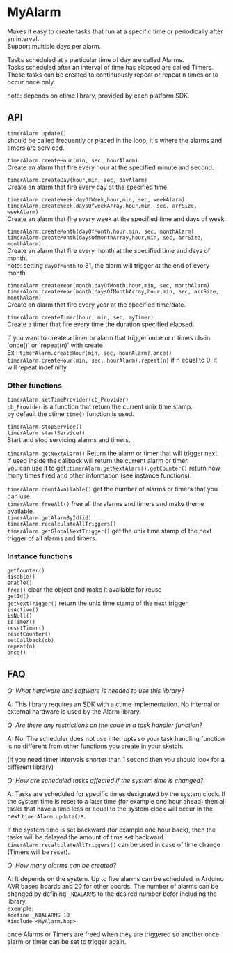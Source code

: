 # MyAlarm

Makes it easy to create tasks that run at a specific time or periodically after an interval.  
Support multiple days per alarm.

Tasks scheduled at a particular time of day are called Alarms.  
Tasks scheduled after an interval of time has elapsed are called Timers.  
These tasks can be created to continuously repeat or repeat n times or to occur once only.  

note: depends on ctime library, provided by each platform SDK.
## API
`timerAlarm.update()`  
should be called frequently or placed in the loop, it's where the alarms and timers are serviced.   

`timerAlarm.createHour(min, sec, hourAlarm)`  
Create an alarm that fire every hour at the specified minute and second.  

`timerAlarm.createDay(hour,min, sec, dayAlarm)`  
Create an alarm that fire every day at the specified time.  

`timerAlarm.createWeek(dayOfWeek,hour,min, sec, weekAlarm)`  
`timerAlarm.createWeek(daysOfweekArray,hour,min, sec, arrSize, weekAlarm)`  
Create an alarm that fire every week at the specified time and days of week.  

`timerAlarm.createMonth(dayOfMonth,hour,min, sec, monthAlarm)`  
`timerAlarm.createMonth(daysOfMonthArray,hour,min, sec, arrSize, monthAlarm)`  
Create an alarm that fire every month at the specified time and days of month.  
note: setting `dayOfMonth` to 31, the alarm will trigger at the end of every month

`timerAlarm.createYear(month,dayOfMonth,hour,min, sec, monthAlarm)`  
`timerAlarm.createYear(month,daysOfMonthArray,hour,min, sec, arrSize, monthAlarm)`  
Create an alarm that fire every year at the specified time/date.  

`timerAlarm.createTimer(hour, min, sec, myTimer)`  
Create a timer that fire every time the duration specified elapsed.  

If you want to create a timer or alarm that trigger once or n times chain 'once()' or 'repeat(n)' with create  
Ex : `timerAlarm.createHour(min, sec, hourAlarm).once()`   
     `timerAlarm.createHour(min, sec, hourAlarm).repeat(n)` if n equal to 0, it will repeat indefinitly   
 
 ### Other functions
 
 `timerAlarm.setTimeProvider(cb_Provider)`  
 `cb_Provider` is a function that return the current unix time stamp.  
 by default the ctime `time()` function is used.
 
 `timerAlarm.stopService()`  
 `timerAlarm.startService()`   
 Start and stop servicing alarms and timers.
 
 `timerAlarm.getNextAlarm()`
 Return the alarm or timer that will trigger next.   
 If used inside the callback will return the current alarm or timer.   
 you can use it to get :`timerAlarm.getNextAlarm().getCounter()` return how many times fired and other information (see instance functions).  
 
`timerAlarm.countAvailable()` get the number of alarms or timers that you can use.  
`timerAlarm.freeAll()` free all the alarms and timers and make theme available.   
`timerAlarm.getAlarmById(id)`   
`timerAlarm.recalculateAllTriggers()`  
`timerAlarm.getGlobalNextTrigger()` get the unix time stamp of the next trigger of all alarms and timers.   

### Instance functions
`getCounter()`   
`disable()`   
`enable()`   
`free()` clear the object and make it available for reuse   
`getId()`   
`getNextTrigger()` return the unix time stamp of the next trigger   
`isActive()`   
`isNull()`  
`isTimer()`   
`resetTimer()`   
`resetCounter()`  
`setCallback(cb)`   
`repeat(n)`   
`once()`   
 
 
FAQ
---
_Q: What hardware and software is needed to use this library?_

A: This library requires an SDK with a ctime implementation. No internal or external hardware is used by the Alarm library.

_Q: Are there any restrictions on the code in a task handler function?_

A: No. The scheduler does not use interrupts so your task handling function is no different from other functions you create in your sketch. 

(If you need timer intervals shorter than 1 second then you should look for a different library)

_Q: How are scheduled tasks affected if the system time is changed?_

A: Tasks are scheduled for specific times designated by the system clock. 
If the system time is reset to a later time (for example one hour ahead) then all tasks that have a time less or equal to the system clock will occur in the next `timerAlarm.update()`s.   

If the system time is set backward (for example one hour back), then the tasks will be delayed the amount of time set backward.   
`timerAlarm.recalculateAllTriggers()` can be used in case of time change (Timers will be reset).

_Q: How many alarms can be created?_

A: It depends on the system. Up to five alarms can be scheduled in Arduino AVR based boards and 20 for other boards.
The number of alarms can be changed by defining `_NBALARMS` to the desired number befor including the library.   
exemple:  
`#define _NBALARMS 10`   
`#include <MyAlarm.hpp>`

once Alarms or Timers are freed when they are triggered so another once alarm or timer can be set to trigger again.
